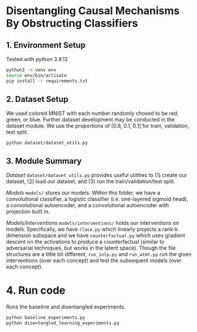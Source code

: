 # Disentangling Causal Mechanisms By Obstructing Classifiers


## 1. Environment Setup

Tested with python 3.9.12 

```bash
python3 -m venv env
source env/bin/activate
pip install -r requirements.txt 
```


## 2. Dataset Setup 

We used colored MNIST with each number randomly chosed to be red, green, or blue. Further dataset development may be conducted in the dataset module. We use the proportions of [0.8, 0.1, 0.1] for train, validation, test split. 

```
python dataset/dataset_utils.py
```


## 3. Module Summary

*Dataset*
`dataset/dataset_utils.py` provides useful utilities to (1) create our dataset, (2) load our dataset, and (3) run the train/validation/test split.

*Models*
`models/` stores our models. Within this folder, we have a convolutional classifier, a logistic classifier (i.e. one-layered sigmoid head), a convolutional autoencoder, and a convolutional autoencoder with projection built in.

*Models/Interventions*
`models/interventions/` holds our interventions on models. Specifically, we have `rlace.py` which linearly projects a rank-k dimension subspace and we have `counterfactual.py` which uses gradient descent on the activations to produce a counterfactual (similar to adversarial techniques, but works in the latent space).
Though the file structures are a little bit different, `run_inlp.py` and `run_wtmt.py` run the given interventions (over each concept) and test the subsequent models (over each concept).


# 4. Run code 

Runs the baseline and disentangled experiments. 
```bash
python baseline_experiments.py
python disentangled_learning_experiments.py
```
